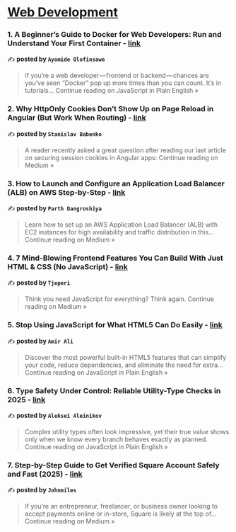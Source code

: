
<h1><a href=https://medium.com/tag/web-development/recommended target="_blank" rel="noopener noreferrer">Web Development</a></h1>
<h3>1. A Beginner’s Guide to Docker for Web Developers: Run and Understand Your First Container - <a href="https://javascript.plainenglish.io/a-beginners-guide-to-docker-for-web-developers-run-and-understand-your-first-container-cd646844abbb?source=rss------web_development-5" target="_blank" rel="noopener noreferrer">link</a></h3>

✍️ **posted by `Ayomide Olofinsawe`**

<blockquote>If you’re a web developer — frontend or backend — chances are you’ve seen “Docker” pop up more times than you can count. It’s in tutorials…
Continue reading on JavaScript in Plain English »</blockquote>

<h3>2. Why HttpOnly Cookies Don’t Show Up on Page Reload in Angular (But Work When Routing) - <a href="https://medium.com/@stanislavbabenko/why-httponly-cookies-dont-show-up-on-page-reload-in-angular-but-work-when-routing-81dca4632641?source=rss------web_development-5" target="_blank" rel="noopener noreferrer">link</a></h3>

✍️ **posted by `Stanislav Babenko`**

<blockquote>A reader recently asked a great question after reading our last article on securing session cookies in Angular apps:
Continue reading on Medium »</blockquote>

<h3>3. How to Launch and Configure an Application Load Balancer (ALB) on AWS Step-by-Step - <a href="https://medium.com/@parthdangroshiya/how-to-launch-and-configure-an-application-load-balancer-alb-on-aws-step-by-step-48ac5c2da9be?source=rss------web_development-5" target="_blank" rel="noopener noreferrer">link</a></h3>

✍️ **posted by `Parth Dangroshiya`**

<blockquote>Learn how to set up an AWS Application Load Balancer (ALB) with EC2 instances for high availability and traffic distribution in this…
Continue reading on Medium »</blockquote>

<h3>4. 7 Mind-Blowing Frontend Features You Can Build With Just HTML & CSS (No JavaScript) - <a href="https://medium.com/@tjeperi/7-mind-blowing-frontend-features-you-can-build-with-just-html-css-no-javascript-ef15c82cab01?source=rss------web_development-5" target="_blank" rel="noopener noreferrer">link</a></h3>

✍️ **posted by `Tjeperi`**

<blockquote>Think you need JavaScript for everything? Think again.
Continue reading on Medium »</blockquote>

<h3>5. Stop Using JavaScript for What HTML5 Can Do Easily - <a href="https://javascript.plainenglish.io/stop-reaching-for-javascript-when-html5-has-you-covered-cc9b4416e1b9?source=rss------web_development-5" target="_blank" rel="noopener noreferrer">link</a></h3>

✍️ **posted by `Amir Ali`**

<blockquote>Discover the most powerful built-in HTML5 features that can simplify your code, reduce dependencies, and eliminate the need for extra…
Continue reading on JavaScript in Plain English »</blockquote>

<h3>6. Type Safety Under Control: Reliable Utility-Type Checks in 2025 - <a href="https://javascript.plainenglish.io/type-safety-under-control-reliable-utility-type-checks-in-2025-1ea875dae8af?source=rss------web_development-5" target="_blank" rel="noopener noreferrer">link</a></h3>

✍️ **posted by `Aleksei Aleinikov`**

<blockquote>Complex utility types often look impressive, yet their true value shows only when we know every branch behaves exactly as planned.
Continue reading on JavaScript in Plain English »</blockquote>

<h3>7. Step-by-Step Guide to Get Verified Square Account Safely and Fast (2025) - <a href="https://medium.com/@johnmiles.info/step-by-step-guide-to-get-verified-square-account-safely-and-fast-2025-6bb45e593ffb?source=rss------web_development-5" target="_blank" rel="noopener noreferrer">link</a></h3>

✍️ **posted by `Johnmiles `**

<blockquote>If you’re an entrepreneur, freelancer, or business owner looking to accept payments online or in-store, Square is likely at the top of…
Continue reading on Medium »</blockquote>

